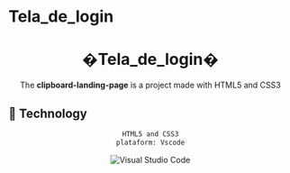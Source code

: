 # Tela_de_login

<div align="center">
    <h1>�Tela_de_login�</h1>
</div>

<div align="center">

The **clipboard-landing-page** is a project made with HTML5 and CSS3
</div> 

## :rocket: Technology

<div align="center">

```sh
HTML5 and CSS3
plataform: Vscode
```
    
<img alt="Visual Studio Code" src="![React Native](https://img.shields.io/badge/react_native-%2320232a.svg?style=for-the-badge&logo=react&logoColor=%2361DAFB)"/>


</div>
